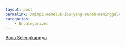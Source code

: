 ```yaml
---
layout: post
permalink: /mimpi-memeluk-ibu-yang-sudah-meninggal/
categories:
    - Uncategorized
---
```


[Baca Selengkapnya](/07)